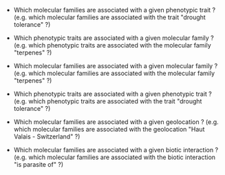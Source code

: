 

- Which molecular families are associated with a given phenotypic trait ? (e.g. which molecular families are associated with the trait "drought tolerance" ?)

- Which phenotypic traits are associated with a given molecular family ? (e.g. which phenotypic traits are associated with the molecular family "terpenes" ?)

- Which molecular families are associated with a given molecular family ? (e.g. which molecular families are associated with the molecular family "terpenes" ?)

- Which phenotypic traits are associated with a given phenotypic trait ? (e.g. which phenotypic traits are associated with the trait "drought tolerance" ?)

- Which molecular families are associated with a given geolocation ? (e.g. which molecular families are associated with the geolocation "Haut Valais - Switzerland" ?)

- Which molecular families are associated with a given biotic interaction ? (e.g. which molecular families are associated with the biotic interaction "is parasite of" ?)



